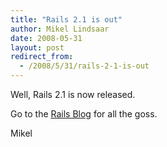 ```yaml
---
title: "Rails 2.1 is out"
author: Mikel Lindsaar
date: 2008-05-31
layout: post
redirect_from:
  - /2008/5/31/rails-2-1-is-out
---
```

Well, Rails 2.1 is now released.

Go to the [Rails
Blog](http://weblog.rubyonrails.org/2008/6/1/rails-2-1-time-zones-dirty-caching-gem-dependencies-caching-etc)
for all the goss.

Mikel

